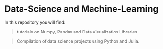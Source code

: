 # Data-Science and Machine-Learning

In this repository you will find:
> tutorials on Numpy, Pandas and Data Visualization Libraries.

> Compilation of data science projects using Python and Julia.
